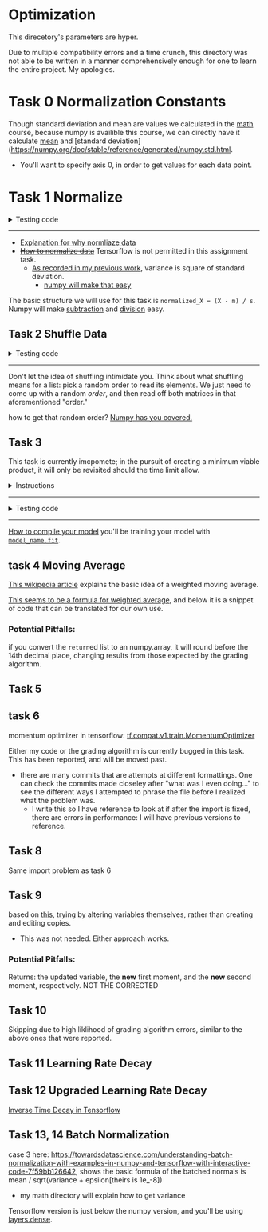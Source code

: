 # Optimization

This direcetory's parameters are hyper.

Due to multiple compatibility errors and a time crunch, this directory was not able to be written in a manner comprehensively enough for one to learn the entire project. My apologies.

# Task 0 Normalization Constants

Though standard deviation and mean are values we calculated in the [math](https://github.com/Jabulani-N/holbertonschool-machine_learning/tree/main/math/probability) course, because numpy is availible this course, we can directly have it calculate [mean](https://numpy.org/doc/stable/reference/generated/numpy.mean.html) and [standard deviation](https://numpy.org/doc/stable/reference/generated/numpy.std.html.
* You'll want to specify axis 0, in order to get values for each data point.


# Task 1 Normalize

<details>
  <summary>Testing code</summary>

```

#!/usr/bin/env python3

import numpy as np
normalization_constants =\
    __import__('0-norm_constants').normalization_constants
normalize = __import__('1-normalize').normalize

if __name__ == '__main__':
    np.random.seed(0)
    a = np.random.normal(0, 2, size=(100, 1))
    b = np.random.normal(2, 1, size=(100, 1))
    c = np.random.normal(-3, 10, size=(100, 1))
    X = np.concatenate((a, b, c), axis=1)
    m, s = normalization_constants(X)
    print(X[:10])
    X = normalize(X, m, s)
    print(X[:10])
    m, s = normalization_constants(X)
    print(m)
    print(s)

```
</details>

----

* [Explanation for why normliaze data](https://www.jeremyjordan.me/batch-normalization/)
* [~~How to normalize data~~](https://www.tensorflow.org/versions/r2.6/api_docs/python/tf/nn/batch_normalization) Tensorflow is not permitted in this assignment task.
  * [As recorded in my previous work](https://github.com/Jabulani-N/holbertonschool-machine_learning/tree/main/math/probability), variance is square of standard deviation.
    * [numpy will make that easy](https://numpy.org/doc/stable/reference/generated/numpy.square.html)

The basic structure we will use for this task is `normalized_X = (X - m) / s`. Numpy will make [subtraction](https://numpy.org/doc/stable/reference/generated/numpy.subtract.html) and [division](https://numpy.org/doc/stable/reference/generated/numpy.divide.html) easy.

## Task 2 Shuffle Data

<details>
  <summary>Testing code</summary>

```

#!/usr/bin/env python3

import numpy as np
shuffle_data = __import__('2-shuffle_data').shuffle_data

if __name__ == '__main__':
    X = np.array([[1, 2],
                  [3, 4],
                  [5, 6],
                  [7, 8],
                  [9, 10]])
    Y = np.array([[11, 12],
                 [13, 14],
                 [15, 16],
                 [17, 18],
                 [19, 20]])

    np.random.seed(0)
    X_shuffled, Y_shuffled = shuffle_data(X, Y)

    print(X_shuffled)
    print(Y_shuffled)
```
</details>

----

Don't let the idea of shuffling intimidate you. Think about what shuffling means for a list: pick a random order to read its elements. We just need to come up with a random *order*, and then read off both matrices in that aforementioned "order."

how to get that random order? [Numpy has you covered.](https://docs.scipy.org/doc/numpy-1.14.0/reference/generated/numpy.random.permutation.html)

## Task 3

This task is currently imcpomete; in the pursuit of creating a minimum viable product, it will only be revisited should the time limit allow.

<details>
  <summary>Instructions</summary>

```
Write the function def train_mini_batch(X_train, Y_train, X_valid, Y_valid, batch_size=32, epochs=5, load_path="/tmp/model.ckpt", save_path="/tmp/model.ckpt"): that trains a loaded neural network model using mini-batch gradient descent:
* 
* X_train is a numpy.ndarray of shape (m, 784) containing the training data
* m is the number of data points
* 784 is the number of input features
* Y_train is a one-hot numpy.ndarray of shape (m, 10) containing the training labels
* 10 is the number of classes the model should classify
* X_valid is a numpy.ndarray of shape (m, 784) containing the validation data
* Y_valid is a one-hot numpy.ndarray of shape (m, 10) containing the validation labels
* batch_size is the number of data points in a batch
* epochs is the number of times the training should pass through the whole dataset
* load_path is the path from which to load the model
* save_path is the path to where the model should be saved after training
* Returns: the path where the model was saved
* Your training function should allow for a smaller final batch (a.k.a. use the entire training set)
     1) import meta graph and restore session
     2) Get the following tensors and ops from the collection restored
        * x is a placeholder for the input data
        * y is a placeholder for the labels
        * accuracy is an op to calculate the accuracy of the model
        * loss is an op to calculate the cost of the model
        * train_op is an op to perform one pass of gradient descent on the model
  1) loop over epochs:
        * shuffle data
        * loop over the batches:
            * get X_batch and Y_batch from data
            * train your model
    1) Save session
     * You should use `shuffle_data = __import__('2-shuffle_data').shuffle_data`
  * Before the first epoch and after every subsequent epoch, the following should be printed:
        * After {epoch} epochs: where {epoch} is the current epoch
        * \tTraining Cost: {train_cost} where {train_cost} is the cost of the model on the entire training set
        * \tTraining Accuracy: {train_accuracy} where {train_accuracy} is the accuracy of the model on the entire training set
        * \tValidation Cost: {valid_cost} where {valid_cost} is the cost of the model on the entire validation set
        * \tValidation Accuracy: {valid_accuracy} where {valid_accuracy} is the accuracy of the model on the entire validation set
* After every 100 steps gradient descent within an epoch, the following should be printed:
* \tStep {step_number}: where {step_number} is the number of times gradient descent has been run in the current epoch
* \t\tCost: {step_cost} where {step_cost} is the cost of the model on the current mini-batch
* \t\tAccuracy: {step_accuracy} where {step_accuracy} is the accuracy of the model on the current mini-batch
* Advice: the function range can help you to handle this loop inside your dataset by using batch_size as step value
```
</details>

----

<details>
  <summary>Testing code</summary>

```
#!/usr/bin/env python3

import numpy as np
import tensorflow.compat.v1 as tf
tf.disable_eager_execution()
train_mini_batch = __import__('3-mini_batch').train_mini_batch

def one_hot(Y, classes):
    """convert an array to a one-hot matrix"""
    oh = np.zeros((Y.shape[0], classes))
    oh[np.arange(Y.shape[0]), Y] = 1
    return oh

if __name__ == '__main__':
    lib= np.load('../data/MNIST.npz')
    X_train_3D = lib['X_train']
    Y_train = lib['Y_train']
    X_train = X_train_3D.reshape((X_train_3D.shape[0], -1))
    Y_train_oh = one_hot(Y_train, 10)
    X_valid_3D = lib['X_valid']
    Y_valid = lib['Y_valid']
    X_valid = X_valid_3D.reshape((X_valid_3D.shape[0], -1))
    Y_valid_oh = one_hot(Y_valid, 10)

    layer_sizes = [256, 256, 10]
    activations = [tf.nn.tanh, tf.nn.tanh, None]
    alpha = 0.01
    iterations = 5000

    np.random.seed(0)
    save_path = train_mini_batch(X_train, Y_train_oh, X_valid, Y_valid_oh,
                                 epochs=10, load_path='./graph.ckpt',
                                 save_path='./model.ckpt')
    print('Model saved in path: {}'.format(save_path))
```
</details>

----

[How to compile your model](https://www.tensorflow.org/api_docs/python/tf/keras/Model#compile)
you'll be training your model with [`model_name.fit`](https://www.tensorflow.org/api_docs/python/tf/keras/Model).


## task 4 Moving Average

[This wikipedia article](https://en.wikipedia.org/wiki/Moving_average#Weighted_moving_average) explains the basic idea of a weighted moving average.

[This seems to be a formula for weighted average](https://math.stackexchange.com/questions/4083208/how-is-the-exponential-moving-average-calculated), and below it is a snippet of code that can be translated for our own use.


### Potential Pitfalls:

if you convert the `return`ed list to an numpy.array, it will round before the 14th decimal place, changing results from those expected by the grading algorithm.

## Task 5

## task 6

momentum optimizer in tensorflow: [tf.compat.v1.train.MomentumOptimizer](https://www.tensorflow.org/versions/r2.6/api_docs/python/tf/compat/v1/train/MomentumOptimizer.md)

Either my code or the grading algorithm is currently bugged in this task. This has been reported, and will be moved past.
* there are many commits that are attempts at different formattings. One can check the commits made closeley after "what was I even doing..." to see the different ways I attempted to phrase the file before I realized what the problem was.
  * I write this so I have reference to look at if after the import is fixed, there are errors in performance: I will have previous versions to reference.


## Task 8

Same import problem as task 6

## Task 9

based on [this](https://stackoverflow.com/questions/61103275/what-is-the-difference-between-tensor-and-tensor-in-pytorch), trying by altering variables themselves, rather than creating and editing copies.

* This was not needed. Either approach works.

### Potential Pitfalls:

Returns: the updated variable, the **new** first moment, and the **new** second moment, respectively. NOT THE CORRECTED

## Task 10

Skipping due to high liklihood of grading algorithm errors, similar to the above ones that were reported.

## Task 11 Learning Rate Decay

## Task 12 Upgraded Learning Rate Decay

[Inverse Time Decay in Tensorflow](https://www.tensorflow.org/api_docs/python/tf/keras/optimizers/schedules/InverseTimeDecay)

## Task 13, 14 Batch Normalization

case 3 here: https://towardsdatascience.com/understanding-batch-normalization-with-examples-in-numpy-and-tensorflow-with-interactive-code-7f59bb126642, shows the basic formula of the batched normals is mean / sqrt(variance + epsilon[theirs is 1e_-8])

* my math directory will explain how to get variance

Tensorflow version is just below the numpy version, and you'll be using [layers.dense](https://www.tensorflow.org/api_docs/python/tf/keras/layers/Dense).